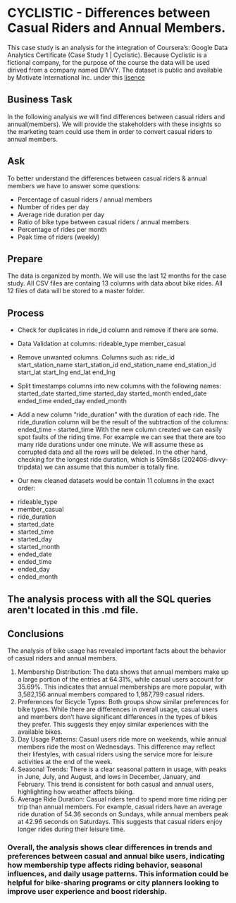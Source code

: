 # CYCLISTIC - Differences between Casual Riders and Annual Members. 

This case study is an analysis for the integration of Coursera’s: Google Data Analytics Certificate (Case Study 1 | Cyclistic). 
Because Cyclistic is a fictional company, for the purpose of the course the data will be used dirived from a company named DIVVY.
The dataset is public and available by Motivate International Inc. under this [lisence](https://divvybikes.com/data-license-agreement) 


## Business Task
In the following analysis we will find differences between casual riders and annual(members). We will provide the stakeholders with these insights so the marketing team could use them in order to convert casual riders to annual members. 


## Ask

To better understand the differences between casual riders & annual members we have to answer some questions: 

* Percentage of casual riders / annual members
* Number of rides per day
* Average ride duration per day
* Ratio of bike type between casual riders / annual members
* Percentage of rides per month
* Peak time of riders (weekly)


## Prepare

The data is organized by month. We will use the last 12 months for the case study. 
All CSV files are containg 13 columns with data about bike rides. 
All 12 files of data will be stored to a master folder. 


## Process

* Check for duplicates in ride_id column and remove if there are some. 
* Data Validation at columns:
rideable_type
member_casual
* Remove unwanted columns. Columns such as: 
ride_id
start_station_name
start_station_id
end_station_name 
end_station_id
start_lat
start_lng
end_lat
end_lng
* Split timestamps columns into new columns with the following names:
started_date
started_time
started_day
started_month
ended_date
ended_time
ended_day
ended_month

* Add a new column “ride_duration” with the duration of each ride. The ride_duration column will be the result of the subtraction of the columns:
ended_time - started_time
With the new column created we can easily spot faults of the riding time. For example we can see that there are too many ride durations under one minute. We will assume these as corrupted data and all the rows will be deleted. In the other hand, checking for the longest ride duration, which is 59m58s (202408-divvy-tripdata) we can assume that this number is totally fine.  


* Our new cleaned datasets would be contain 11 columns in the exact order:

- rideable_type
- member_casual
- ride_duration
- started_date
- started_time
- started_day
- started_month
- ended_date
- ended_time
- ended_day
- ended_month


## The analysis process with all the SQL queries aren't located in this .md file.


## Conclusions

The analysis of bike usage has revealed important facts about the behavior of casual riders and annual members.

1. Membership Distribution: The data shows that annual members make up a large portion of the entries at 64.31%, while casual users account for 35.69%. This indicates that annual memberships are more popular, with 3,582,156 annual members compared to 1,987,799 casual riders.
2. Preferences for Bicycle Types: Both groups show similar preferences for bike types. While there are differences in overall usage, casual users and members don’t have significant differences in the types of bikes they prefer.
   This suggests they enjoy similar experiences with the available bikes.
3. Day Usage Patterns: Casual users ride more on weekends, while annual members ride the most on Wednesdays. This difference may reflect their lifestyles, with casual riders using the service more for leisure activities at the end of the week.
4. Seasonal Trends: There is a clear seasonal pattern in usage, with peaks in June, July, and August, and lows in December, January, and February. This trend is consistent for both casual and annual users, highlighting how weather affects biking.
5. Average Ride Duration: Casual riders tend to spend more time riding per trip than annual members. For example, casual riders have an average ride duration of 54.36 seconds on Sundays, while annual members peak at 42.96 seconds on Saturdays.
   This suggests that casual riders enjoy longer rides during their leisure time.


### Overall, the analysis shows clear differences in trends and preferences between casual and annual bike users, indicating how membership type affects riding behavior, seasonal influences, and daily usage patterns. This information could be helpful for bike-sharing programs or city planners looking to improve user experience and boost ridership.





